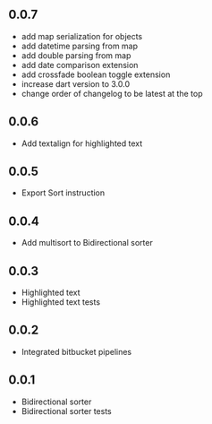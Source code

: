 ## 0.0.7
- add map serialization for objects
- add datetime parsing from map
- add double parsing from map
- add date comparison extension
- add crossfade boolean toggle extension
- increase dart version to 3.0.0
- change order of changelog to be latest at the top

## 0.0.6
- Add textalign for highlighted text

## 0.0.5
- Export Sort instruction

## 0.0.4
- Add multisort to Bidirectional sorter

## 0.0.3
- Highlighted text
- Highlighted text tests

## 0.0.2
- Integrated bitbucket pipelines

## 0.0.1
- Bidirectional sorter
- Bidirectional sorter tests

